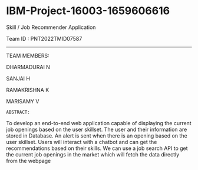 # IBM-Project-16003-1659606616
Skill / Job Recommender Application

Team ID : PNT2022TMID07587

----------------------------------------

TEAM MEMBERS:

  DHARMADURAI N
	
  SANJAI H
	
  RAMAKRISHNA K
	
  MARISAMY V
	
	
	ABSTRACT:
To develop an end-to-end web application capable of displaying the current job openings based on the user skillset. The user and their information are stored in Database. An alert is sent when there is an opening based on the user skillset. Users will interact with a chatbot and can get the recommendations based on their skills. We can use a job search API to get the current job openings in the market which will fetch the data directly from the webpage
  


  
